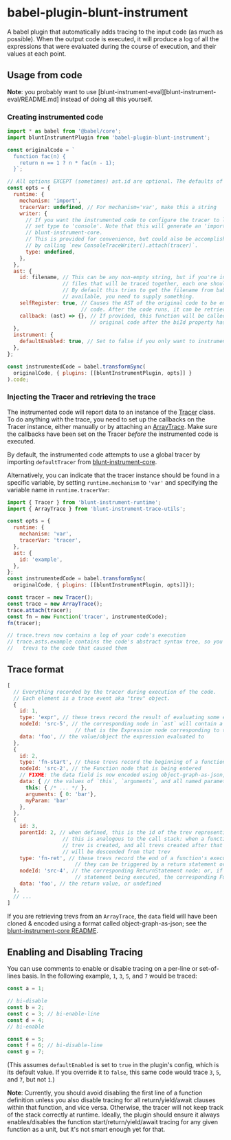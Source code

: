 # babel-plugin-blunt-instrument

A babel plugin that automatically adds tracing to the input code (as much as possible).
When the output code is executed, it will produce a log of all the expressions that were evaluated during the course of execution, and their values at each point.

## Usage from code

**Note**: you probably want to use [blunt-instrument-eval][blunt-instrument-eval/README.md] instead of doing all this yourself.

### Creating instrumented code

```javascript
import * as babel from '@babel/core';
import bluntInstrumentPlugin from 'babel-plugin-blunt-instrument';

const originalCode = `
  function fac(n) {
    return n == 1 ? n * fac(n - 1);
  }`;

// All options EXCEPT (sometimes) ast.id are optional. The defaults of the others are shown here.
const opts = {
  runtime: {
    mechanism: 'import',
    tracerVar: undefined, // For mechanism='var', make this a string
    writer: {
      // If you want the instrumented code to configure the tracer to log to the console,
      // set type to 'console'. Note that this will generate an 'import' statement for
      // blunt-instrument-core.
      // This is provided for convenience, but could also be accomplished yourself
      // by calling `new ConsoleTraceWriter().attach(tracer)`.
      type: undefined,
    },
  },
  ast: {
    id: filename, // This can be any non-empty string, but if you're instrumenting multiple source
                  // files that will be traced together, each one should get a unique id.
                  // By default this tries to get the filename from babel, but if that's not
                  // available, you need to supply something.
    selfRegister: true, // Causes the AST of the original code to be embedded in the generated
                        // code. After the code runs, it can be retrieved from trace.asts[key]
    callback: (ast) => {}, // If provided, this function will be called with the AST of the
                           // original code after the biId property has been added to each node.
  },
  instrument: {
    defaultEnabled: true, // Set to false if you only want to instrument specific lines
  },
};

const instrumentedCode = babel.transformSync(
  originalCode, { plugins: [[bluntInstrumentPlugin, opts]] }
).code;
```

### Injecting the Tracer and retrieving the trace

The instrumented code will report data to an instance of the [Tracer](../blunt-instrument-core/README.md#tracer) class.
To do anything with the trace, you need to set up the callbacks on the Tracer instance, either manually or by attaching an [ArrayTrace](../blunt-instrument-core/README.md#arraytrace).
Make sure the callbacks have been set on the Tracer *before* the instrumented code is executed.

By default, the instrumented code attempts to use a global tracer by importing `defaultTracer` from [blunt-instrument-core][blunt-instrument-core].

Alternatively, you can indicate that the tracer instance should be found in a specific variable, by setting `runtime.mechanism` to `'var'` and specifying the variable name in `runtime.tracerVar`:

```javascript
import { Tracer } from 'blunt-instrument-runtime';
import { ArrayTrace } from 'blunt-instrument-trace-utils';

const opts = {
  runtime: {
    mechanism: 'var',
    tracerVar: 'tracer',
  },
  ast: {
    id: 'example',
  },
};
const instrumentedCode = babel.transformSync(
  originalCode, { plugins: [[bluntInstrumentPlugin, opts]]});

const tracer = new Tracer();
const trace = new ArrayTrace();
trace.attach(tracer);
const fn = new Function('tracer', instrumentedCode);
fn(tracer);

// trace.trevs now contains a log of your code's execution
// trace.asts.example contains the code's abstract syntax tree, so you can correlate
//   trevs to the code that caused them
```

## Trace format

```javascript
[
  // Everything recorded by the tracer during execution of the code.
  // Each element is a trace event aka "trev" object.
  {
    id: 1,
    type: 'expr', // these trevs record the result of evaluating some expression
    nodeId: 'src-5', // the corresponding node in `ast` will contain a field `biId` that matches this;
                      // that is the Expression node corresponding to the expression that was evaluated
    data: 'foo', // the value/object the expression evaluated to
  },
  {
    id: 2,
    type: 'fn-start', // these trevs record the beginning of a function's execution
    nodeId: 'src-2', // the Function node that is being entered
    // FIXME: the data field is now encoded using object-graph-as-json, as mentioned below, so it actually looks slightly different than this
    data: { // the values of `this`, `arguments`, and all named parameters, at the beginning of the function's execution
      this: { /* ... */ },
      arguments: { 0: 'bar'},
      myParam: 'bar'
    },
  },
  {
    id: 3,
    parentId: 2, // when defined, this is the id of the trev representing the enclosing context.
                  // this is analogous to the call stack: when a function is called, an fn-start
                  // trev is created, and all trevs created after that until the function returns
                  // will be descended from that trev
    type: 'fn-ret', // these trevs record the end of a function's execution
                      // they can be triggered by a return statement or after the last statement in a function executes
    nodeId: 'src-4', // the corresponding ReturnStatement node; or, if the end of the function was reached without a return
                      // statement being executed, the corresponding Function node
    data: 'foo', // the return value, or undefined
  },
  // ...
]
```

If you are retrieving trevs from an `ArrayTrace`, the `data` field will have been cloned & encoded using a format called object-graph-as-json; see the [blunt-instrument-core README][blunt-instrument-core].

## Enabling and Disabling Tracing

You can use comments to enable or disable tracing on a per-line or set-of-lines basis.
In the following example, `1`, `3`, `5`, and `7` would be traced:

```js
const a = 1;

// bi-disable
const b = 2;
const c = 3; // bi-enable-line
const d = 4;
// bi-enable

const e = 5;
const f = 6; // bi-disable-line
const g = 7;
```

(This assumes `defaultEnabled` is set to `true` in the plugin's config, which is its default value.
If you override it to `false`, this same code would trace `3`, `5`, and `7`, but not `1`.)

**Note**: Currently, you should avoid disabling the first line of a function definition unless you also disable tracing for all return/yield/await clauses within that function, and vice versa.
Otherwise, the tracer will not keep track of the stack correctly at runtime.
Ideally, the plugin should ensure it always enables/disables the function start/return/yield/await tracing for any given function as a unit, but it's not smart enough yet for that.

[blunt-instrument-eval]: ../blunt-instrument-eval/README.md
[blunt-instrument-core]: ../blunt-instrument-core/README.md
